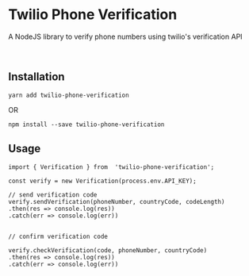 # Twilio Phone Verification

A NodeJS library to verify phone numbers using twilio's verification API

&nbsp;

## Installation

`yarn add twilio-phone-verification`

OR

`npm install --save twilio-phone-verification`    


## Usage

```   
import { Verification } from  'twilio-phone-verification';

const verify = new Verification(process.env.API_KEY);

// send verification code
verify.sendVerification(phoneNumber, countryCode, codeLength)
.then(res => console.log(res))
.catch(err => console.log(err))


// confirm verification code

verify.checkVerification(code, phoneNumber, countryCode)
.then(res => console.log(res))
.catch(err => console.log(err))

```
